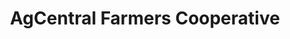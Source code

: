 ---
title: "AgCentral Farmers Cooperative"
url: /loudon/agcentral-farmers-cooperative/
shop: hardware
---